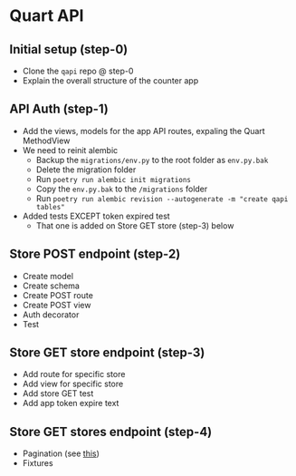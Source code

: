 # Quart API

## Initial setup (step-0)
- Clone the `qapi` repo @ step-0
- Explain the overall structure of the counter app

## API Auth (step-1)
- Add the views, models for the app API routes, expaling the Quart MethodView
- We need to reinit alembic
    - Backup the `migrations/env.py` to the root folder as `env.py.bak`
    - Delete the migration folder
    - Run `poetry run alembic init migrations`
    - Copy the `env.py.bak` to the `/migrations` folder
    - Run `poetry run alembic revision --autogenerate -m "create qapi tables"`
- Added tests EXCEPT token expired test
    - That one is added on Store GET store (step-3) below

## Store POST endpoint (step-2)
- Create model
- Create schema
- Create POST route
- Create POST view
- Auth decorator
- Test

## Store GET store endpoint (step-3)
- Add route for specific store
- Add view for specific store
- Add store GET test
- Add app token expire text

## Store GET stores endpoint (step-4)
- Pagination (see [this](https://github.com/wizeline/sqlalchemy-pagination/blob/master/sqlalchemy_pagination/__init__.py))
- Fixtures